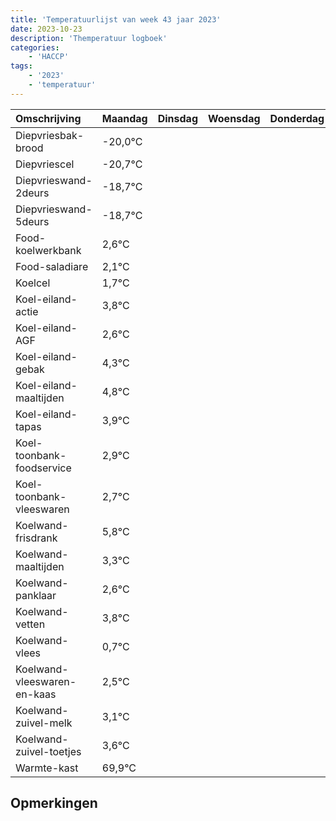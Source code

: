```yaml
---
title: 'Temperatuurlijst van week 43 jaar 2023'
date: 2023-10-23
description: 'Themperatuur logboek'
categories:
    - 'HACCP'
tags:
    - '2023'
    - 'temperatuur'
---
```

|Omschrijving|Maandag|Dinsdag|Woensdag|Donderdag|Vrijdag|Zaterdag|Zondag|
|:---|:---|:---|:---|:---|:---|:---|:---|
|Diepvriesbak-brood|-20,0°C| | | | | | |
|Diepvriescel|-20,7°C| | | | | | |
|Diepvrieswand-2deurs|-18,7°C| | | | | | |
|Diepvrieswand-5deurs|-18,7°C| | | | | | |
|Food-koelwerkbank|2,6°C| | | | | | |
|Food-saladiare|2,1°C| | | | | | |
|Koelcel|1,7°C| | | | | | |
|Koel-eiland-actie|3,8°C| | | | | | |
|Koel-eiland-AGF|2,6°C| | | | | | |
|Koel-eiland-gebak|4,3°C| | | | | | |
|Koel-eiland-maaltijden|4,8°C| | | | | | |
|Koel-eiland-tapas|3,9°C| | | | | | |
|Koel-toonbank-foodservice|2,9°C| | | | | | |
|Koel-toonbank-vleeswaren|2,7°C| | | | | | |
|Koelwand-frisdrank|5,8°C| | | | | | |
|Koelwand-maaltijden|3,3°C| | | | | | |
|Koelwand-panklaar|2,6°C| | | | | | |
|Koelwand-vetten|3,8°C| | | | | | |
|Koelwand-vlees|0,7°C| | | | | | |
|Koelwand-vleeswaren-en-kaas|2,5°C| | | | | | |
|Koelwand-zuivel-melk|3,1°C| | | | | | |
|Koelwand-zuivel-toetjes|3,6°C| | | | | | |
|Warmte-kast|69,9°C| | | | | | |

## Opmerkingen


